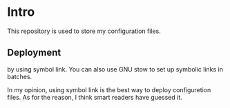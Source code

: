 # Intro

This repository is used to store my configuration files.

## Deployment

by using symbol link.
You can also use GNU stow to set up symbolic links in batches.

In my opinion, using symbol link is the best way to deploy configuretion files. As for the reason, I think smart readers have guessed it.
